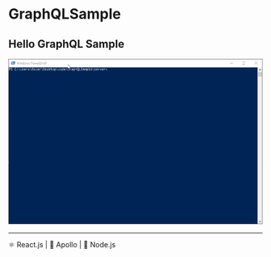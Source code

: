 # GraphQLSample
## Hello GraphQL Sample
![Alt Text](https://github.com/ofuen/GraphQLSample/blob/master/img/helloworld.gif)
***
 ⚛️ React.js | 🚀 Apollo | 🥑 Node.js
